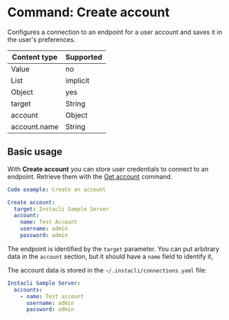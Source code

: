 # Command: Create account

Configures a connection to an endpoint for a user account and saves it in the user's preferences.

| Content type | Supported |
|--------------|-----------|
| Value        | no        |
| List         | implicit  |
| Object       | yes       |
| target       | String    |
| account      | Object    |
| account.name | String    |

## Basic usage

With **Create account** you can store user credentials to connect to an endpoint. Retrieve them with
the [Get account](Get%20account.md) command.

```yaml script
Code example: Create an account

Create account:
  target: Instacli Sample Server
  account:
    name: Test Account
    username: admin
    password: admin
```

The endpoint is identified by the `target` parameter. You can put arbitrary data in the `account` section, but it should
have a `name` field to identify it,

The account data is stored in the `~/.instacli/connections.yaml` file:

```yaml file:connections.yaml
Instacli Sample Server:
  accounts:
    - name: Test account
      username: admin
      password: admin
```